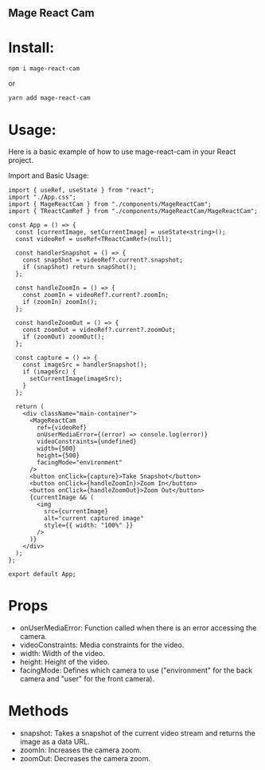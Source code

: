 ## Mage React Cam

# Install:

`npm i mage-react-cam`

or

`yarn add mage-react-cam`

# Usage:

Here is a basic example of how to use mage-react-cam in your React project.

Import and Basic Usage:

```
import { useRef, useState } from "react";
import "./App.css";
import { MageReactCam } from "./components/MageReactCam";
import { TReactCamRef } from "./components/MageReactCam/MageReactCam";

const App = () => {
  const [currentImage, setCurrentImage] = useState<string>();
  const videoRef = useRef<TReactCamRef>(null);

  const handlerSnapshot = () => {
    const snapShot = videoRef?.current?.snapshot;
    if (snapShot) return snapShot();
  };

  const handleZoomIn = () => {
    const zoomIn = videoRef?.current?.zoomIn;
    if (zoomIn) zoomIn();
  };

  const handleZoomOut = () => {
    const zoomOut = videoRef?.current?.zoomOut;
    if (zoomOut) zoomOut();
  };

  const capture = () => {
    const imageSrc = handlerSnapshot();
    if (imageSrc) {
      setCurrentImage(imageSrc);
    }
  };

  return (
    <div className="main-container">
      <MageReactCam
        ref={videoRef}
        onUserMediaError={(error) => console.log(error)}
        videoConstraints={undefined}
        width={500}
        height={500}
        facingMode="environment"
      />
      <button onClick={capture}>Take Snapshot</button>
      <button onClick={handleZoomIn}>Zoom In</button>
      <button onClick={handleZoomOut}>Zoom Out</button>
      {currentImage && (
        <img
          src={currentImage}
          alt="current captured image"
          style={{ width: "100%" }}
        />
      )}
    </div>
  );
};

export default App;
```

# Props

- onUserMediaError: Function called when there is an error accessing the camera.
- videoConstraints: Media constraints for the video.
- width: Width of the video.
- height: Height of the video.
- facingMode: Defines which camera to use ("environment" for the back camera and "user" for the front camera).

# Methods

- snapshot: Takes a snapshot of the current video stream and returns the image as a data URL.
- zoomIn: Increases the camera zoom.
- zoomOut: Decreases the camera zoom.
